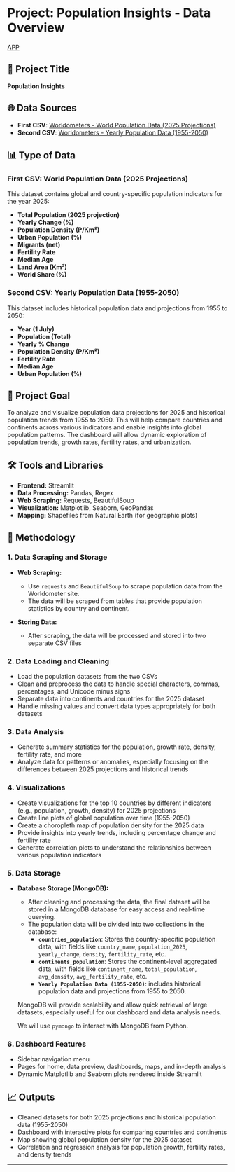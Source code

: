 
# Project: Population Insights - Data Overview

[APP](https://population-analysis-app.streamlit.app/)

## 📌 Project Title
**Population Insights**

## 🌐 Data Sources
- **First CSV**: [Worldometers - World Population Data (2025 Projections)](https://www.worldometers.info/world-population)
- **Second CSV**: [Worldometers - Yearly Population Data (1955-2050)](https://www.worldometers.info/world-population/population-by-year)

## 📊 Type of Data

### **First CSV: World Population Data (2025 Projections)**
This dataset contains global and country-specific population indicators for the year 2025:
- **Total Population (2025 projection)**
- **Yearly Change (%)**
- **Population Density (P/Km²)**
- **Urban Population (%)**
- **Migrants (net)**
- **Fertility Rate**
- **Median Age**
- **Land Area (Km²)**
- **World Share (%)**

### **Second CSV: Yearly Population Data (1955-2050)**
This dataset includes historical population data and projections from 1955 to 2050:
- **Year (1 July)**
- **Population (Total)**
- **Yearly % Change**
- **Population Density (P/Km²)**
- **Fertility Rate**
- **Median Age**
- **Urban Population (%)**

## 🎯 Project Goal
To analyze and visualize population data projections for 2025 and historical population trends from 1955 to 2050. This will help compare countries and continents across various indicators and enable insights into global population patterns. The dashboard will allow dynamic exploration of population trends, growth rates, fertility rates, and urbanization.

## 🛠️ Tools and Libraries
- **Frontend:** Streamlit
- **Data Processing:** Pandas, Regex
- **Web Scraping:** Requests, BeautifulSoup
- **Visualization:** Matplotlib, Seaborn, GeoPandas
- **Mapping:** Shapefiles from Natural Earth (for geographic plots)

## 🧪 Methodology
### 1. Data Scraping and Storage
- **Web Scraping:** 
    - Use `requests` and `BeautifulSoup` to scrape population data from the Worldometer site.
    - The data will be scraped from tables that provide population statistics by country and continent.
    
- **Storing Data:**
    - After scraping, the data will be processed and stored into two separate CSV files

### 2. Data Loading and Cleaning
- Load the population datasets from the two CSVs
- Clean and preprocess the data to handle special characters, commas, percentages, and Unicode minus signs
- Separate data into continents and countries for the 2025 dataset
- Handle missing values and convert data types appropriately for both datasets

### 3. Data Analysis
- Generate summary statistics for the population, growth rate, density, fertility rate, and more
- Analyze data for patterns or anomalies, especially focusing on the differences between 2025 projections and historical trends

### 4. Visualizations
- Create visualizations for the top 10 countries by different indicators (e.g., population, growth, density) for 2025 projections
- Create line plots of global population over time (1955-2050)
- Create a choropleth map of population density for the 2025 data
- Provide insights into yearly trends, including percentage change and fertility rate
- Generate correlation plots to understand the relationships between various population indicators

### 5. Data Storage
- **Database Storage (MongoDB):**
    - After cleaning and processing the data, the final dataset will be stored in a MongoDB database for easy access and real-time querying.
    - The population data will be divided into two collections in the database:
      - **`countries_population`**: Stores the country-specific population data, with fields like `country_name`, `population_2025`, `yearly_change`, `density`, `fertility_rate`, etc.
      - **`continents_population`**: Stores the continent-level aggregated data, with fields like `continent_name`, `total_population`, `avg_density`, `avg_fertility_rate`, etc.
      - **`Yearly Population Data (1955-2050)`**: includes historical population data and projections from 1955 to 2050.
    
    MongoDB will provide scalability and allow quick retrieval of large datasets, especially useful for our dashboard and data analysis needs.
    
    We will use `pymongo` to interact with MongoDB from Python.
    
### 6. Dashboard Features
- Sidebar navigation menu
- Pages for home, data preview, dashboards, maps, and in-depth analysis
- Dynamic Matplotlib and Seaborn plots rendered inside Streamlit

## 📈 Outputs
- Cleaned datasets for both 2025 projections and historical population data (1955-2050)
- Dashboard with interactive plots for comparing countries and continents
- Map showing global population density for the 2025 dataset
- Correlation and regression analysis for population growth, fertility rates, and density trends

---

